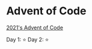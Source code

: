 # Advent of Code

[2021's Advent of Code](https://adventofcode.com/2021)

Day 1: :star: 
Day 2: :star:
